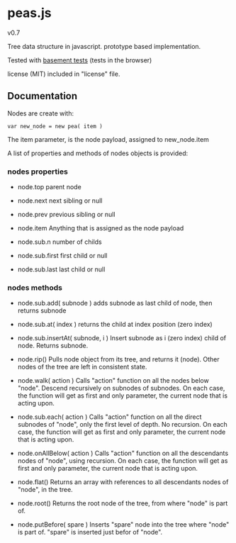 
# peas.js
v0.7

Tree data structure in javascript.
prototype based implementation.

Tested with [basement tests](http://nzonbi.github.com/peas.js/) (tests in the browser)

license (MIT) included in "license" file.



## Documentation

Nodes are create with:

    var new_node = new pea( item )

The item parameter, is the node payload, assigned to new_node.item

A list of properties and methods of nodes objects is provided:

### nodes properties

* node.top
  parent node

* node.next
  next sibling or null

* node.prev
  previous sibling or null

* node.item
  Anything that is assigned as the node payload

* node.sub.n
  number of childs

* node.sub.first
  first child or null

* node.sub.last
  last child or null


### nodes methods

* node.sub.add( subnode )
adds subnode as last child of node, then returns subnode

* node.sub.at( index )
returns the child at index position (zero index)

* node.sub.insertAt( subnode, i )
Insert subnode as i (zero index) child of node. Returns subnode.

* node.rip()
Pulls node object from its tree, and returns it (node).
Other nodes of the tree are left in consistent state.

* node.walk( action )
Calls "action" function on all the nodes below "node". Descend
recursively on subnodes of subnodes.
On each case, the function will get as first and only parameter,
the current node that is acting upon.

* node.sub.each( action )
Calls "action" function on all the direct subnodes of "node",
only the first level of depth. No recursion.
On each case, the function will get as first and only parameter,
the current node that is acting upon.

* node.onAllBelow( action )
Calls "action" function on all the descendants nodes of "node",
using recursion.
On each case, the function will get as first and only parameter,
the current node that is acting upon.

* node.flat()
Returns an array with references to all descendants nodes
of "node", in the tree.

* node.root()
Returns the root node of the tree, from where "node" is part of.

* node.putBefore( spare )
Inserts "spare" node into the tree where "node" is part of.
"spare" is inserted just befor of "node".

